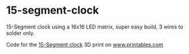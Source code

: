 # 15-segment-clock

15-Segment clock using a 16x16 LED matrix, super easy build, 3 wires to solder only. 

Code for the <a href="https://www.printables.com/de/model/345319-15-segment-clock">15-Segment clock</a> 3D print on <a href="https://www.printables.com">www.printables.com</a>
